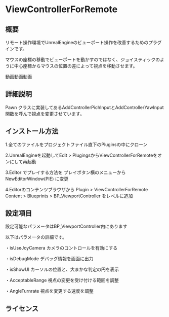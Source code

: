 # ViewControllerForRemote
 
## 概要
リモート操作環境でUnrealEngineのビューポート操作を改善するためのプラグインです。

マウスの座標の移動でビューポートを動かすのではなく、ジョイスティックのように中心座標からマウスの位置の差によって視点を移動させます。

動画動画動画

## 詳細説明
Pawn クラスに実装してあるAddControllerPichInputとAddControllerYawInput関数を呼んで視点を変更させています。



 
## インストール方法

1.全てのファイルをプロジェクトファイル直下のPluginsの中にクローン

2.UnrealEngineを起動してEdit > PlugingsからViewControllerForRemoteをオンにして再起動

3.Editor でプレイする方法を プレイボタン横のメニューから　NewEditorWindow(PIE) に変更

4.Editorのコンテンツブラウザから Plugin > ViewControllerForRemote Content > Blueprints > BP_ViewportController をレベルに追加

## 設定項目

設定可能なパラメータはBP_ViewportController内にあります

以下はパラメータの詳細です。

・isUseJoyCamera
カメラのコントロールを有効にする

・isDebugMode
デバッグ情報を画面に出力

・isShowUI
カーソルの位置と、大まかな判定の円を表示

・AcceptableRange
視点の変更を受け付ける範囲を調整

・AngleTurnrate
視点を変更する速度を調整

## ライセンス
